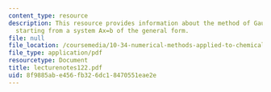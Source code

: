 ```yaml
---
content_type: resource
description: This resource provides information about the method of Gaussian elimination,
  starting from a system Ax=b of the general form.
file: null
file_location: /coursemedia/10-34-numerical-methods-applied-to-chemical-engineering-fall-2005/8f9885abe456fb326dc18470551eae2e_lecturenotes122.pdf
file_type: application/pdf
resourcetype: Document
title: lecturenotes122.pdf
uid: 8f9885ab-e456-fb32-6dc1-8470551eae2e
---
```

